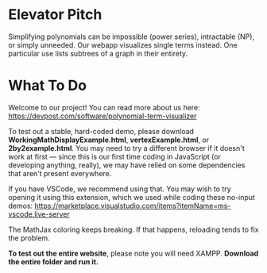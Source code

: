 # Elevator Pitch
Simplifying polynomials can be impossible (power series), intractable (NP), or simply unneeded. Our webapp visualizes single terms instead. One particular use lists subtrees of a graph in their entirety.

# What To Do
Welcome to our project! You can read more about us here: https://devpost.com/software/polynomial-term-visualizer

To test out a stable, hard-coded demo, please download **WorkingMathDisplayExample.html**, **vertexExample.html**, or **2by2example.html**. You may need to try a different browser if it doesn't work at first — since this is our first time coding in JavaScript (or developing anything, really), we may have relied on some dependencies that aren't present everywhere.

If you have VSCode, we recommend using that. You may wish to try opening it using this extension, which we used while coding these no-input demos:
https://marketplace.visualstudio.com/items?itemName=ms-vscode.live-server

The MathJax coloring keeps breaking. If that happens, reloading tends to fix the problem.

**To test out the entire website**, please note you will need XAMPP. **Download the entire folder and run it.**

